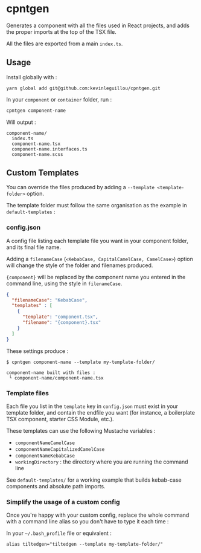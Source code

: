 # cpntgen

Generates a component with all the files used in React projects, and adds the proper imports at the top of the TSX file.

All the files are exported from a main `index.ts`.

## Usage

Install globally with :

```
yarn global add git@github.com:kevinleguillou/cpntgen.git
```

In your `component` or `container` folder, run :

```bash
cpntgen component-name
```

Will output :

```
component-name/
  index.ts
  component-name.tsx
  component-name.interfaces.ts
  component-name.scss
```

## Custom Templates

You can override the files produced by adding a `--template <template-folder>` option.

The template folder must follow the same organisation as the example in `default-templates` : 

### config.json

A config file listing each template file you want in your component folder, and its final file name.

Adding a `filenameCase` (`<KebabCase, CapitalCamelCase, CamelCase>`) option will change the style of the folder and filenames produced.

`{component}` will be replaced by the component name you entered in the command line, using the style in `filenameCase`.

```json
{
  "filenameCase": "KebabCase",
  "templates" : [
    {
      "template": "component.tsx",
      "filename": "{component}.tsx"
    }
  ]
}
```

These settings produce : 

```
$ cpntgen component-name --template my-template-folder/

component-name built with files :
 └ component-name/component-name.tsx
```

### Template files

Each file you list in the `template` key in `config.json` must exist in your template folder, and contain the endfile you want (for instance, a boilerplate TSX component, starter CSS Module, etc.).

These templates can use the following Mustache variables :

- `componentNameCamelCase`
- `componentNameCapitalizedCamelCase`
- `componentNameKebabCase`
- `workingDirectory` : the directory where you are running the command line

See `default-templates/` for a working example that builds kebab-case components and absolute path imports.

### Simplify the usage of a custom config

Once you're happy with your custom config, replace the whole command with a command line alias so you don't have to type it each time :

In your `~/.bash_profile` file or equivalent :

```
alias tiltedgen="tiltedgen --template my-template-folder/"
```